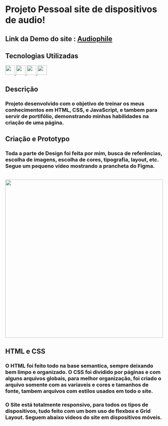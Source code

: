 # Projeto Pessoal site de dispositivos de audio!

## Link da Demo do site : [Audiophile](https://gustavocmonteiro.github.io/audiophile/)

## Tecnologias Utilizadas
<div>
  <a href="https://github.com/GustavoCMonteiro">
    <img height="30em" src="https://img.shields.io/badge/HTML5-E34F26?style=for-the-badge&logo=html5&logoColor=white"/>
    <img height="30em" src="https://img.shields.io/badge/CSS3-1572B6?style=for-the-badge&logo=css3&logoColor=white"/>
     <img height="30m" src="https://img.shields.io/badge/JavaScript-323330?style=for-the-badge&logo=javascript&logoColor=F7DF1E"/>
    <img height="30em" src="https://img.shields.io/badge/Figma-F24E1E?style=for-the-badge&logo=figma&logoColor=white"/>
  </a>
</div>  
  
 
## Descrição

### Projeto desenvolvido com o objetivo de treinar os meus conhecimentos em HTML, CSS, e JavaScript, e tambem para servir de portifólio, demonstrando minhas habilidades na criação de uma página.

## Criação e Prototypo

### Toda a parte de Design foi feita por mim, busca de referências, escolha de imagens, escolha de cores, tipografia, layout, etc. Segue um pequeno vídeo mostrando a prancheta do Figma.
<br>
<img height="500em" src="https://github.com/GustavoCMonteiro/audiophile/blob/main/src/github/audiophile%20figma.gif"/>
<br>

## HTML e CSS

### O HTML foi feito todo na base semantica, sempre deixando bem limpo e organizado. O CSS foi dividido por páginas e com alguns arquivos globais, para melhor organização, foi criado o arquivo somente com as variaveis e cores e tamanhos de fonte, tambem arquivos com estilos usados em todo o site.
### O Site está totalmente responsivo, para todos os tipos de dispositivos, tudo feito com um bom uso de flexbox e Grid Layout. Seguem abaixo videos do site em dispositivos móveis.

